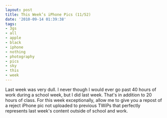 ```yaml
---
layout: post
title: This Week’s iPhone Pics (11/52)
date: '2010-09-14 01:39:38'
tags:
- 3gs
- all
- apple
- black
- iphone
- nothing
- photography
- pics
- sky
- this
- week
---
```


Last week was very dull. I never though I would ever go past 40 hours of work during a school week, but I did last week. That's in addition to 20 hours of class. For this week exceptionally, allow me to give you a repost of a reject iPhone pic not uploaded to previous TWiPs that perfectly represents last week's content outside of school and work. 

<p align="center"><a href="http://http://www.flickr.com/photos/maximerousseau/4988739022/"><img src="http://farm5.static.flickr.com/4111/4988739022_b5ef151ed4.jpg" alt="" /></a></p>